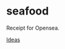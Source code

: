 # seafood
Receipt for Opensea.

[Ideas][1]

[1]: https://hereyougo.notion.site/NFT-41397c32dd454a7eab9937858c9b9e2b
